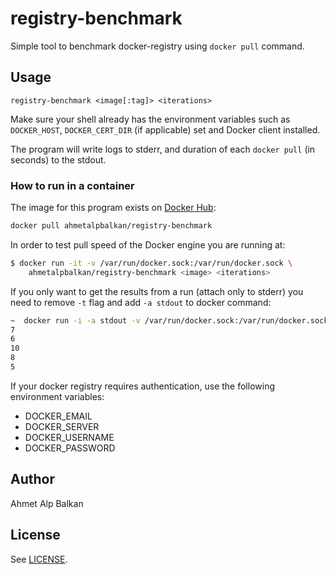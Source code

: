 # registry-benchmark

Simple tool to benchmark docker-registry using `docker pull` command.

## Usage

```
registry-benchmark <image[:tag]> <iterations>
```

Make sure your shell already has the environment variables such as
`DOCKER_HOST`, `DOCKER_CERT_DIR` (if applicable) set and Docker client
installed.

The program will write logs to stderr, and duration of each `docker pull`
(in seconds) to the stdout.

### How to run in a container

The image for this program exists on [Docker Hub](https://hub.docker.com/r/ahmetalpbalkan/registry-benchmark/):

```sh
docker pull ahmetalpbalkan/registry-benchmark
```

In order to test pull speed of the Docker engine you are running at:

```sh
$ docker run -it -v /var/run/docker.sock:/var/run/docker.sock \
    ahmetalpbalkan/registry-benchmark <image> <iterations>
```

If you only want to get the results from a run (attach only to stderr)
you need to remove `-t` flag and add `-a stdout` to docker command:

```sh
~  docker run -i -a stdout -v /var/run/docker.sock:/var/run/docker.sock ahmetalpbalkan/registry-benchmark python:latest 5
7
6
10
8
5
```

If your docker registry requires authentication, use the following environment variables:
 * DOCKER_EMAIL
 * DOCKER_SERVER
 * DOCKER_USERNAME
 * DOCKER_PASSWORD


## Author

Ahmet Alp Balkan

## License

See [LICENSE](LICENSE).
